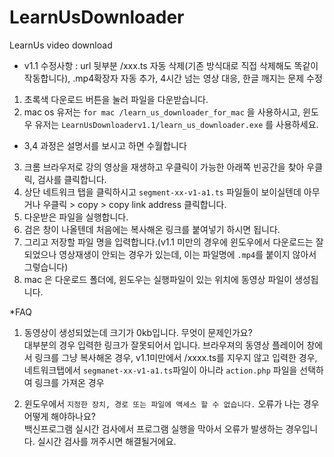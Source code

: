 # LearnUsDownloader
LearnUs video download
* v1.1 수정사항 : url 뒷부분 /xxx.ts 자동 삭제(기존 방식대로 직접 삭제해도 똑같이 작동합니다), .mp4확장자 자동 추가, 4시간 넘는 영상 대응, 한글 깨지는 문제 수정
1. 초록색 다운로드 버튼을 눌러 파일을 다운받습니다.
2. mac os 유저는 `for mac /learn_us_downloader_for_mac` 을 사용하시고, 윈도우 유저는 `LearnUsDownloaderv1.1/learn_us_downloader.exe` 를 사용하세요.

* 3,4 과정은 설명서를 보시고 하면 수월합니다
3. 크롬 브라우저로 강의 영상을 재생하고 우클릭이 가능한 아래쪽 빈공간을 찾아 우클릭, 검사를 클릭합니다.
4. 상단 네트워크 탭을 클릭하시고 `segment-xx-v1-a1.ts` 파일들이 보이실텐데 아무거나 우클릭 > copy > copy link address 클릭합니다.
5. 다운받은 파일을 실행합니다.
6. 검은 창이 나올텐데 처음에는 복사해온 링크를 붙여넣기 하시면 됩니다.
7. 그리고 저장할 파일 명을 입력합니다.(v1.1 미만의 경우에 윈도우에서 다운로드는 잘되었으나 영상재생이 안되는 경우가 있는데, 이는 파일명에 `.mp4`를 붙이지 않아서 그렇습니다)
8. mac 은 다운로드 폴더에, 윈도우는 실행파일이 있는 위치에 동영상 파일이 생성됩니다.


*FAQ
1. 동영상이 생성되었는데 크기가 0kb입니다. 무엇이 문제인가요?<br>
대부분의 경우 입력한 링크가 잘못되어서 입니다. 브라우져의 동영상 플레이어 창에서 링크를 그냥 복사해온 경우, v1.1미만에서 /xxxx.ts를 지우지 않고 입력한 경우, 
네트워크탭에서 `segmanet-xx-v1-a1.ts`파일이 아니라 `action.php` 파일을 선택하여 링크를 가져온 경우

2. 윈도우에서 `지정한 장치, 경로 또는 파일에 액세스 할 수 없습니다.` 오류가 나는 경우 어떻게 해야하나요?<br>
백신프로그램 실시간 검사에서 프로그램 실행을 막아서 오류가 발생하는 경우입니다. 실시간 검사를 꺼주시면 해결될거에요.

